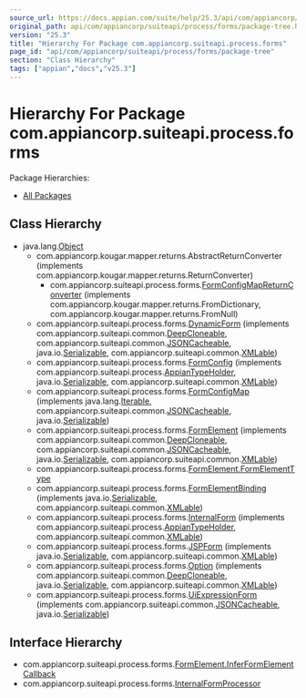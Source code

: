 ```yaml
---
source_url: https://docs.appian.com/suite/help/25.3/api/com/appiancorp/suiteapi/process/forms/package-tree.html
original_path: api/com/appiancorp/suiteapi/process/forms/package-tree.html
version: "25.3"
title: "Hierarchy For Package com.appiancorp.suiteapi.process.forms"
page_id: "api/com/appiancorp/suiteapi/process/forms/package-tree"
section: "Class Hierarchy"
tags: ["appian","docs","v25.3"]
---
```



# Hierarchy For Package com.appiancorp.suiteapi.process.forms

Package Hierarchies:

-   [All Packages](../../../../../overview-tree.html)

## Class Hierarchy

-   java.lang.[Object](https://docs.oracle.com/en/java/javase/17/docs/api/java.base/java/lang/Object.html "class or interface in java.lang")
    -   com.appiancorp.kougar.mapper.returns.AbstractReturnConverter (implements com.appiancorp.kougar.mapper.returns.ReturnConverter)
        -   com.appiancorp.suiteapi.process.forms.[FormConfigMapReturnConverter](FormConfigMapReturnConverter.html "class in com.appiancorp.suiteapi.process.forms") (implements com.appiancorp.kougar.mapper.returns.FromDictionary, com.appiancorp.kougar.mapper.returns.FromNull)
    -   com.appiancorp.suiteapi.process.forms.[DynamicForm](DynamicForm.html "class in com.appiancorp.suiteapi.process.forms") (implements com.appiancorp.suiteapi.common.[DeepCloneable](../../common/DeepCloneable.html "interface in com.appiancorp.suiteapi.common"), com.appiancorp.suiteapi.common.[JSONCacheable](../../common/JSONCacheable.html "interface in com.appiancorp.suiteapi.common"), java.io.[Serializable](https://docs.oracle.com/en/java/javase/17/docs/api/java.base/java/io/Serializable.html "class or interface in java.io"), com.appiancorp.suiteapi.common.[XMLable](../../common/XMLable.html "interface in com.appiancorp.suiteapi.common"))
    -   com.appiancorp.suiteapi.process.forms.[FormConfig](FormConfig.html "class in com.appiancorp.suiteapi.process.forms") (implements com.appiancorp.suiteapi.process.[AppianTypeHolder](../AppianTypeHolder.html "interface in com.appiancorp.suiteapi.process"), java.io.[Serializable](https://docs.oracle.com/en/java/javase/17/docs/api/java.base/java/io/Serializable.html "class or interface in java.io"), com.appiancorp.suiteapi.common.[XMLable](../../common/XMLable.html "interface in com.appiancorp.suiteapi.common"))
    -   com.appiancorp.suiteapi.process.forms.[FormConfigMap](FormConfigMap.html "class in com.appiancorp.suiteapi.process.forms") (implements java.lang.[Iterable](https://docs.oracle.com/en/java/javase/17/docs/api/java.base/java/lang/Iterable.html "class or interface in java.lang")<T>, com.appiancorp.suiteapi.common.[JSONCacheable](../../common/JSONCacheable.html "interface in com.appiancorp.suiteapi.common"), java.io.[Serializable](https://docs.oracle.com/en/java/javase/17/docs/api/java.base/java/io/Serializable.html "class or interface in java.io"))
    -   com.appiancorp.suiteapi.process.forms.[FormElement](FormElement.html "class in com.appiancorp.suiteapi.process.forms") (implements com.appiancorp.suiteapi.common.[DeepCloneable](../../common/DeepCloneable.html "interface in com.appiancorp.suiteapi.common"), com.appiancorp.suiteapi.common.[JSONCacheable](../../common/JSONCacheable.html "interface in com.appiancorp.suiteapi.common"), java.io.[Serializable](https://docs.oracle.com/en/java/javase/17/docs/api/java.base/java/io/Serializable.html "class or interface in java.io"), com.appiancorp.suiteapi.common.[XMLable](../../common/XMLable.html "interface in com.appiancorp.suiteapi.common"))
    -   com.appiancorp.suiteapi.process.forms.[FormElement.FormElementType](FormElement.FormElementType.html "class in com.appiancorp.suiteapi.process.forms")
    -   com.appiancorp.suiteapi.process.forms.[FormElementBinding](FormElementBinding.html "class in com.appiancorp.suiteapi.process.forms") (implements java.io.[Serializable](https://docs.oracle.com/en/java/javase/17/docs/api/java.base/java/io/Serializable.html "class or interface in java.io"), com.appiancorp.suiteapi.common.[XMLable](../../common/XMLable.html "interface in com.appiancorp.suiteapi.common"))
    -   com.appiancorp.suiteapi.process.forms.[InternalForm](InternalForm.html "class in com.appiancorp.suiteapi.process.forms") (implements com.appiancorp.suiteapi.process.[AppianTypeHolder](../AppianTypeHolder.html "interface in com.appiancorp.suiteapi.process"), com.appiancorp.suiteapi.common.[XMLable](../../common/XMLable.html "interface in com.appiancorp.suiteapi.common"))
    -   com.appiancorp.suiteapi.process.forms.[JSPForm](JSPForm.html "class in com.appiancorp.suiteapi.process.forms") (implements java.io.[Serializable](https://docs.oracle.com/en/java/javase/17/docs/api/java.base/java/io/Serializable.html "class or interface in java.io"), com.appiancorp.suiteapi.common.[XMLable](../../common/XMLable.html "interface in com.appiancorp.suiteapi.common"))
    -   com.appiancorp.suiteapi.process.forms.[Option](Option.html "class in com.appiancorp.suiteapi.process.forms") (implements com.appiancorp.suiteapi.common.[DeepCloneable](../../common/DeepCloneable.html "interface in com.appiancorp.suiteapi.common"), java.io.[Serializable](https://docs.oracle.com/en/java/javase/17/docs/api/java.base/java/io/Serializable.html "class or interface in java.io"), com.appiancorp.suiteapi.common.[XMLable](../../common/XMLable.html "interface in com.appiancorp.suiteapi.common"))
    -   com.appiancorp.suiteapi.process.forms.[UiExpressionForm](UiExpressionForm.html "class in com.appiancorp.suiteapi.process.forms") (implements com.appiancorp.suiteapi.common.[JSONCacheable](../../common/JSONCacheable.html "interface in com.appiancorp.suiteapi.common"), java.io.[Serializable](https://docs.oracle.com/en/java/javase/17/docs/api/java.base/java/io/Serializable.html "class or interface in java.io"))

## Interface Hierarchy

-   com.appiancorp.suiteapi.process.forms.[FormElement.InferFormElementCallback](FormElement.InferFormElementCallback.html "interface in com.appiancorp.suiteapi.process.forms")
-   com.appiancorp.suiteapi.process.forms.[InternalFormProcessor](InternalFormProcessor.html "interface in com.appiancorp.suiteapi.process.forms")